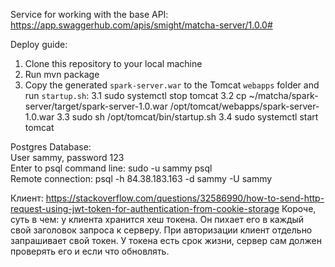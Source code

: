 Service for working with the base
API: https://app.swaggerhub.com/apis/smight/matcha-server/1.0.0#

Deploy guide:
1. Clone this repository to your local machine
2. Run mvn package
3. Copy the generated `spark-server.war` to the Tomcat `webapps` folder and run `startup.sh`:
    3.1 sudo systemctl stop tomcat
    3.2 cp ~/matcha/spark-server/target/spark-server-1.0.war /opt/tomcat/webapps/spark-server-1.0.war
    3.3 sudo sh /opt/tomcat/bin/startup.sh
    3.4 sudo systemctl start tomcat

Postgres Database:<br>
User sammy, password 123<br>
Enter to psql command line: sudo -u sammy psql<br>
Remote connection: psql -h 84.38.183.163 -d sammy -U sammy<br>

Клиент: https://stackoverflow.com/questions/32586990/how-to-send-http-request-using-jwt-token-for-authentication-from-cookie-storage
Короче, суть в чем: у клиента хранится хеш токена. Он пихает его в каждый свой заголовок запроса к серверу.
При авторизации клиент отдельно запрашивает свой токен. У токена есть срок жизни, сервер сам должен проверять его и если что обновлять.

